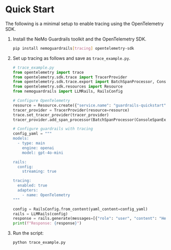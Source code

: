 # Quick Start

The following is a minimal setup to enable tracing using the OpenTelemetry SDK.

1. Install the NeMo Guardrails toolkit and the OpenTelemetry SDK.

    ```bash
    pip install nemoguardrails[tracing] opentelemetry-sdk
    ```

2. Set up tracing as follows and save as `trace_example.py`.

    ```python
    # trace_example.py
    from opentelemetry import trace
    from opentelemetry.sdk.trace import TracerProvider
    from opentelemetry.sdk.trace.export import BatchSpanProcessor, ConsoleSpanExporter
    from opentelemetry.sdk.resources import Resource
    from nemoguardrails import LLMRails, RailsConfig

    # Configure OpenTelemetry
    resource = Resource.create({"service.name": "guardrails-quickstart"})
    tracer_provider = TracerProvider(resource=resource)
    trace.set_tracer_provider(tracer_provider)
    tracer_provider.add_span_processor(BatchSpanProcessor(ConsoleSpanExporter()))

    # Configure guardrails with tracing
    config_yaml = """
    models:
      - type: main
        engine: openai
        model: gpt-4o-mini

    rails:
      config:
        streaming: true

    tracing:
      enabled: true
      adapters:
        - name: OpenTelemetry
    """

    config = RailsConfig.from_content(yaml_content=config_yaml)
    rails = LLMRails(config)
    response = rails.generate(messages=[{"role": "user", "content": "Hello!"}])
    print(f"Response: {response}")
    ```

3. Run the script:

    ```bash
    python trace_example.py
    ```
